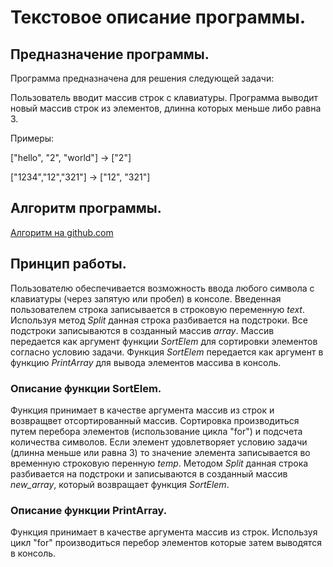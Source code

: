 # Текстовое описание программы.
## Предназначение программы.
Программа предназначена для решения следующей задачи:

Пользователь вводит массив строк с клавиатуры. Программа выводит новый массив строк из элементов, длинна которых меньше либо равна 3.

Примеры:

["hello", "2", "world"] -> ["2"]

["1234","12","321"] -> ["12", "321"]

## Алгоритм программы.
[Алгоритм на github.com](https://github.com/PIM89/Control_work/blob/master/flowchart/Control_work.pdf)

## Принцип работы.

Пользователю обеспечивается возможность ввода любого символа с клавиатуры (через запятую или пробел) в консоле. Введенная пользователем строка записывается в строковую переменную *text*. Используя метод *Split* данная строка разбивается на подстроки. Все подстроки записываются в созданный массив *array*. Массив передается как аргумент функции *SortElem* для сортировки элементов согласно условию задачи. Функция *SortElem* передается как аргумент в функцию *PrintArray* для вывода элементов массива в консоль.

### Описание функции SortElem.
Функция принимает в качестве аргумента массив из строк и возвращвет отсортированный массив. Сортировка производиться путем перебора элементов (использование цикла "for") и подсчета количества символов. Если элемент удовлетворяет условию задачи (длинна меньше или равна 3) то значение элемента записывается во временную строковую перенную *temp*. Методом *Split* данная строка разбивается на подстроки и записываются в созданный массив *new_array*, который возвращает функция *SortElem*.

### Описание функции PrintArray.

Функция принимает в качестве аргумента массив из строк. Используя цикл "for" производиться перебор элементов которые затем выводятся в консоль.
